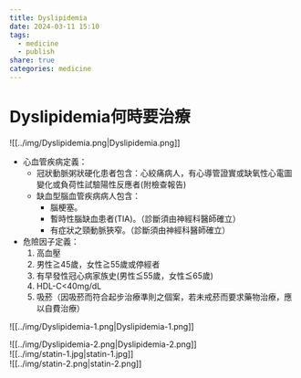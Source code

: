 ```yaml
---
title: Dyslipidemia
date: 2024-03-11 15:10
tags:
  - medicine
  - publish
share: true
categories: medicine
---
```

# Dyslipidemia何時要治療  
  
![[../img/Dyslipidemia.png|Dyslipidemia.png]]  
* 心血管疾病定義：  
	* 冠狀動脈粥狀硬化患者包含：心絞痛病人，有心導管證實或缺氧性心電圖變化或負荷性試驗陽性反應者(附檢查報告)  
	* 缺血型腦血管疾病病人包含：  
		* 腦梗塞。  
		* 暫時性腦缺血患者(TIA)。（診斷須由神經科醫師確立）  
		* 有症狀之頸動脈狹窄。（診斷須由神經科醫師確立）  
* 危險因子定義：  
	1. 高血壓  
	2. 男性≧45歲，女性≧55歲或停經者  
	3. 有早發性冠心病家族史(男性≦55歲，女性≦65歲)  
	4. HDL-C<40mg/dL  
	5. 吸菸（因吸菸而符合起步治療準則之個案，若未戒菸而要求藥物治療，應以自費治療）  
  
![[../img/Dyslipidemia-1.png|Dyslipidemia-1.png]]  
  
![[../img/Dyslipidemia-2.png|Dyslipidemia-2.png]]  
![[../img/statin-1.jpg|statin-1.jpg]]  
![[../img/statin-2.png|statin-2.png]]